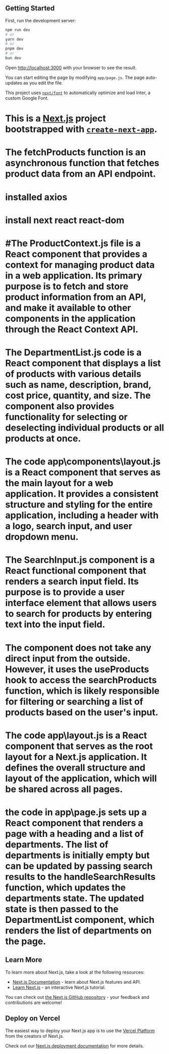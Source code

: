 
## Getting Started

First, run the development server:

```bash
npm run dev
# or
yarn dev
# or
pnpm dev
# or
bun dev
```

Open [http://localhost:3000](http://localhost:3000) with your browser to see the result.

You can start editing the page by modifying `app/page.js`. The page auto-updates as you edit the file.

This project uses [`next/font`](https://nextjs.org/docs/basic-features/font-optimization) to automatically optimize and load Inter, a custom Google Font.

# This is a [Next.js](https://nextjs.org/) project bootstrapped with [`create-next-app`](https://github.com/vercel/next.js/tree/canary/packages/create-next-app).
# The fetchProducts function is an asynchronous function that fetches product data from an API endpoint.
# installed  axios
# install next react react-dom
# #The ProductContext.js file is a React component that provides a context for managing product data in a web application. Its primary purpose is to fetch and store product information from an API, and make it available to other components in the application through the React Context API.

# The DepartmentList.js code is a React component that displays a list of products with various details such as name, description, brand, cost price, quantity, and size. The component also provides functionality for selecting or deselecting individual products or all products at once.

# The code app\components\layout.js is a React component that serves as the main layout for a web application. It provides a consistent structure and styling for the entire application, including a header with a logo, search input, and user dropdown menu.

# The SearchInput.js component is a React functional component that renders a search input field. Its purpose is to provide a user interface element that allows users to search for products by entering text into the input field.

# The component does not take any direct input from the outside. However, it uses the useProducts hook to access the searchProducts function, which is likely responsible for filtering or searching a list of products based on the user's input.

# The code app\layout.js is a React component that serves as the root layout for a Next.js application. It defines the overall structure and layout of the application, which will be shared across all pages.

# the code in app\page.js sets up a React component that renders a page with a heading and a list of departments. The list of departments is initially empty but can be updated by passing search results to the handleSearchResults function, which updates the departments state. The updated state is then passed to the DepartmentList component, which renders the list of departments on the page.

## Learn More

To learn more about Next.js, take a look at the following resources:

- [Next.js Documentation](https://nextjs.org/docs) - learn about Next.js features and API.
- [Learn Next.js](https://nextjs.org/learn) - an interactive Next.js tutorial.

You can check out [the Next.js GitHub repository](https://github.com/vercel/next.js/) - your feedback and contributions are welcome!

## Deploy on Vercel

The easiest way to deploy your Next.js app is to use the [Vercel Platform](https://vercel.com/new?utm_medium=default-template&filter=next.js&utm_source=create-next-app&utm_campaign=create-next-app-readme) from the creators of Next.js.

Check out our [Next.js deployment documentation](https://nextjs.org/docs/deployment) for more details.

